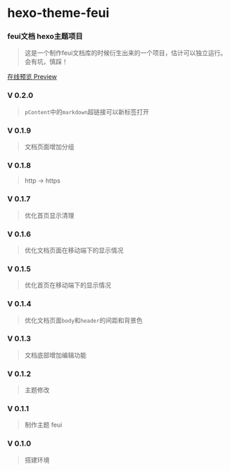 # hexo-theme-feui

### feui文档 hexo主题项目 
> 这是一个制作feui文档库的时候衍生出来的一个项目，估计可以独立运行。会有坑，慎踩！

[在线预览 Preview](https://feui.gitee.io/docs)

### V 0.2.0
> `pContent`中的`markdown`超链接可以新标签打开

### V 0.1.9
> 文档页面增加分组

### V 0.1.8
> http -> https

### V 0.1.7
> 优化首页显示清理

### V 0.1.6
> 优化文档页面在移动端下的显示情况

### V 0.1.5
> 优化首页在移动端下的显示情况

### V 0.1.4
> 优化文档页面`body`和`header`的间距和背景色

### V 0.1.3
> 文档底部增加编辑功能

### V 0.1.2
> 主题修改

### V 0.1.1
> 制作主题 feui

### V 0.1.0
> 搭建环境